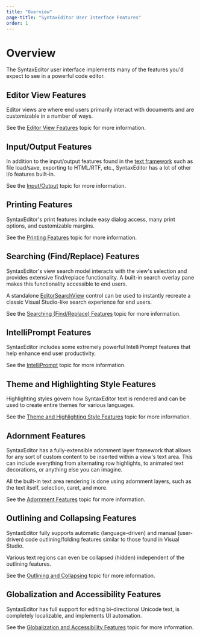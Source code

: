 ```yaml
---
title: "Overview"
page-title: "SyntaxEditor User Interface Features"
order: 1
---
```

# Overview

The SyntaxEditor user interface implements many of the features you'd expect to see in a powerful code editor.

## Editor View Features

Editor views are where end users primarily interact with documents and are customizable in a number of ways.

See the [Editor View Features](editor-view/index.md) topic for more information.

## Input/Output Features

In addition to the input/output features found in the [text framework](../text-parsing/index.md) such as file load/save, exporting to HTML/RTF, etc., SyntaxEditor has a lot of other i/o features built-in.

See the [Input/Output](input-output/index.md) topic for more information.

## Printing Features

SyntaxEditor's print features include easy dialog access, many print options, and customizable margins.

See the [Printing Features](printing/index.md) topic for more information.

## Searching (Find/Replace) Features

SyntaxEditor's view search model interacts with the view's selection and provides extensive find/replace functionality.  A built-in search overlay pane makes this functionality accessible to end users.

A standalone [EditorSearchView](searching/editor-search-view.md) control can be used to instantly recreate a classic Visual Studio-like search experience for end users.

See the [Searching (Find/Replace) Features](searching/index.md) topic for more information.

## IntelliPrompt Features

SyntaxEditor includes some extremely powerful IntelliPrompt features that help enhance end user productivity.

See the [IntelliPrompt](intelliprompt/index.md) topic for more information.

## Theme and Highlighting Style Features

Highlighting styles govern how SyntaxEditor text is rendered and can be used to create entire themes for various languages.

See the [Theme and Highlighting Style Features](styles/index.md) topic for more information.

## Adornment Features

SyntaxEditor has a fully-extensible adornment layer framework that allows for any sort of custom content to be inserted within a view's text area.  This can include everything from alternating row highlights, to animated text decorations, or anything else you can imagine.

All the built-in text area rendering is done using adornment layers, such as the text itself, selection, caret, and more.

See the [Adornment Features](adornment/index.md) topic for more information.

## Outlining and Collapsing Features

SyntaxEditor fully supports automatic (language-driven) and manual (user-driven) code outlining/folding features similar to those found in Visual Studio.

Various text regions can even be collapsed (hidden) independent of the outlining features.

See the [Outlining and Collapsing](outlining/index.md) topic for more information.

## Globalization and Accessibility Features

SyntaxEditor has full support for editing bi-directional Unicode text, is completely localizable, and implements UI automation.

See the [Globalization and Accessibility Features](globalization/index.md) topic for more information.
